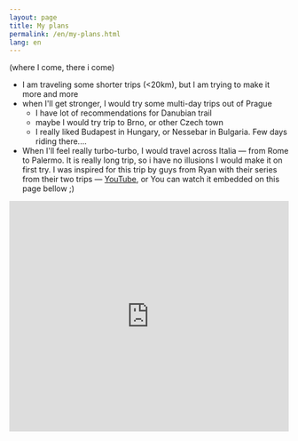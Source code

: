 ```yaml
---
layout: page
title: My plans
permalink: /en/my-plans.html
lang: en
---
```


(where I come, there i come)

- I am traveling some shorter trips (<20km), but I am trying to make it more and more
- when I'll get stronger, I would try some multi-day trips out of Prague
  - I have lot of recommendations for Danubian trail
  - maybe I would try trip to Brno, or other Czech town
  - I really liked Budapest in Hungary, or Nessebar in Bulgaria. Few days riding there....
- When I'll feel really turbo-turbo, I would travel across Italia — from Rome to Palermo. It is really long trip, so i
  have no illusions I would make it on first try.
  I was inspired for this trip by guys from Ryan with their series from their two trips &mdash; [YouTube](http://youtu.be/SgSDEhHnWr4?list=PL3916E228FA680D8F), or You can watch it embedded on this page bellow ;)

<iframe width="100%" height="415" src="https://www.youtube.com/embed/SgSDEhHnWr4?list=PL3916E228FA680D8F" frameborder="0" allowfullscreen></iframe>
